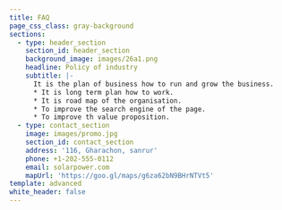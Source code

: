 ```yaml
---
title: FAQ
page_css_class: gray-background
sections:
  - type: header_section
    section_id: header_section
    background_image: images/26a1.png
    headline: Policy of industry
    subtitle: |-
      It is the plan of business how to run and grow the business.
      * It is long term plan how to work. 
      * It is road map of the organisation.
      * To improve the search engine of the page.
      * To improve th value proposition.
  - type: contact_section
    image: images/promo.jpg
    section_id: contact_section
    address: '116, Gharachon, sanrur'
    phone: +1-202-555-0112
    email: solarpower.com
    mapUrl: 'https://goo.gl/maps/g6za62bN9BHrNTVt5'
template: advanced
white_header: false
---
```

